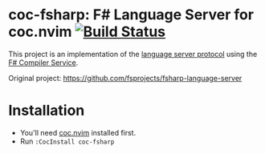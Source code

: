 # coc-fsharp: F# Language Server for coc.nvim [![Build Status](https://dev.azure.com/v-yadli/coc-fsharp/_apis/build/status/yatli.coc-fsharp?branchName=master)](https://dev.azure.com/v-yadli/coc-fsharp/_build/latest?definitionId=3&branchName=master)

This project is an implementation of the [language server protocol](https://microsoft.github.io/language-server-protocol/) using the [F# Compiler Service](https://fsharp.github.io/FSharp.Compiler.Service/).

Original project: https://github.com/fsprojects/fsharp-language-server

# Installation
- You'll need [coc.nvim](https://github.com/neoclide/coc.nvim) installed first.
- Run `:CocInstall coc-fsharp`
